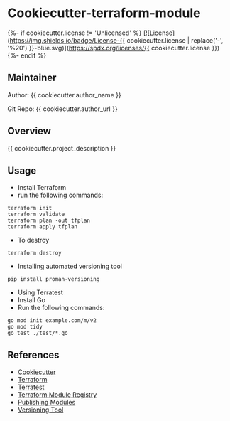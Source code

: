 Cookiecutter-terraform-module
==============================
{%- if cookiecutter.license != 'Unlicensed' %}
[![License](https://img.shields.io/badge/License-{{ cookiecutter.license | replace('-', '%20') }}-blue.svg)](https://spdx.org/licenses/{{ cookiecutter.license }})
{%- endif %}

## Maintainer

Author: {{ cookiecutter.author_name }}

Git Repo: {{ cookiecutter.author_url }}

## Overview

{{ cookiecutter.project_description }}

## Usage

- Install Terraform
- run the following commands:

```
terraform init
terraform validate
terraform plan -out tfplan
terraform apply tfplan
```

- To destroy

```
terraform destroy
```

- Installing automated versioning tool

```
pip install proman-versioning
```

- Using Terratest
- Install Go
- Run the following commands:

```
go mod init example.com/m/v2
go mod tidy
go test ./test/*.go
```

## References
- [Cookiecutter](http://cookiecutter.readthedocs.org)
- [Terraform](https://www.terraform.io/docs/index.html)
- [Terratest](https://terratest.gruntwork.io)
- [Terraform Module Registry](https://registry.terraform.io/)
- [Publishing Modules](https://www.terraform.io/docs/registry/modules/publish.html)
- [Versioning Tool](https://pypi.org/project/proman-versioning/)
